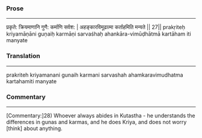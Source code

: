 ### Prose 
 --- 
प्रकृते: क्रियमाणानि गुणै: कर्माणि सर्वश: |
अहङ्कारविमूढात्मा कर्ताहमिति मन्यते || 27||
prakṛiteḥ kriyamāṇāni guṇaiḥ karmāṇi sarvaśhaḥ
ahankāra-vimūḍhātmā kartāham iti manyate

### Translation 
 --- 
prakriteh kriyamanani gunaih karmani sarvashah ahamkaravimudhatma kartahamiti manyate

### Commentary 
 --- 
[Commentary:]28) Whoever always abides in Kutastha - he understands the differences in gunas and karmas, and he does Kriya, and does not worry [think] about anything.